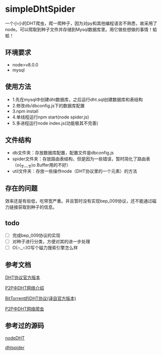 # simpleDhtSpider
一个小小的DHT爬虫，爬一爬种子，因为对py和其他编程语言不熟悉，故采用了node。可以爬取到种子文件并存储到Mysql数据库里。用它做些想做的事情！蛤蛤！
## 环境要求
 - node>v8.0.0
 - mysql
## 使用方法
 - 1.先在mysql中创建dht数据库，之后运行dht.sql创建数据库和表结构
 - 2.修改db/dbconfig.js下的数据库配置
 - 3.npm install
 - 4.单线程运行npm start(node spider.js)
 - 5.多进程运行node index.js(功能极其不完善)

## 文件结构
 - db文件夹：存放数据库配置，配置文件是dbconfig.js
 - spider文件夹：存放路由表结构，但是因为一些错误，暂时简化了路由表（o(╥﹏╥)o Buffer用的不好）
 - util文件夹：存放一些操作node（DHT协议里的一个元素）的方法

## 存在的问题
效率还是有些低，吃带宽严重。并且暂时没有实现bep_009协议，还不能通过磁力链接获取到种子的信息。

## todo
- [ ] 完成bep_009协议的实现
- [ ] 对种子进行分类，方便对其的进一步处理
- [ ] O(∩_∩)O写个磁力搜索引擎怎么样

## 参考文档
[DHT协议官方版本](http://www.bittorrent.org/beps/bep_0005.html)


[P2P中DHT网络介绍](http://blog.csdn.net/mergerly/article/details/7989281)


[BitTorrent的DHT协议(译自官方版本)](http://blog.csdn.net/mergerly/article/details/7989188)


[P2P中DHT网络爬虫](http://codemacro.com/2013/05/19/crawl-dht/)

## 参考过的源码
[nodeDHT](https://github.com/fanpei91/nodeDHT)


[dhtspider](https://github.com/cuijinyu/dhtspider)
